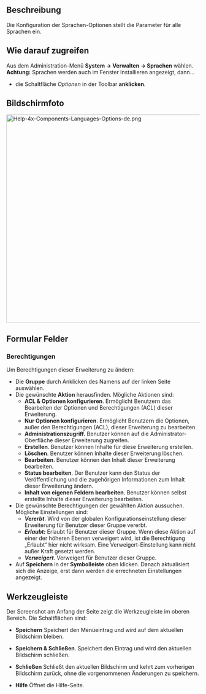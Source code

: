 <!-- Filename: Help4.x:Languages:_Options / Display title: Sprachen: Optionen -->

## Beschreibung

Die Konfiguration der Sprachen-Optionen stellt die Parameter für alle
Sprachen ein.

## Wie darauf zugreifen

Aus dem Administration-Menü **System **→** Verwalten **→** Sprachen**
wählen. **Achtung:** Sprachen werden auch im Fenster Installieren
angezeigt, dann...

  - die Schaltfläche *Optionen* in der Toolbar **anklicken**.

## Bildschirmfoto

<img
src="https://docs.joomla.org/images/thumb/e/e6/Help-4x-Components-Languages-Options-de.png/800px-Help-4x-Components-Languages-Options-de.png"
decoding="async"
srcset="https://docs.joomla.org/images/e/e6/Help-4x-Components-Languages-Options-de.png 1.5x"
data-file-width="1000" data-file-height="678" width="800" height="542"
alt="Help-4x-Components-Languages-Options-de.png" />

## Formular Felder

### Berechtigungen

Um Berechtigungen dieser Erweiterung zu ändern:

- Die **Gruppe** durch Anklicken des Namens auf der linken Seite
  auswählen.
- Die gewünschte **Aktion** herausfinden. Mögliche Aktionen sind:
  - **ACL & Optionen konfigurieren**. Ermöglicht Benutzern das
    Bearbeiten der Optionen und Berechtigungen (ACL) dieser Erweiterung.
  - **Nur Optionen konfigurieren**. Ermöglicht Benutzern die Optionen,
    außer den Berechtigungen (ACL), dieser Erweiterung zu bearbeiten.
  - **Administrationszugriff.** Benutzer können auf die
    Administrator-Oberfläche dieser Erweiterung zugreifen.
  - **Erstellen**. Benutzer können Inhalte für diese Erweiterung
    erstellen.
  - **Löschen**. Benutzer können Inhalte dieser Erweiterung löschen.
  - **Bearbeiten**. Benutzer können den Inhalt dieser Erweiterung
    bearbeiten.
  - **Status bearbeiten**. Der Benutzer kann den Status der
    Veröffentlichung und die zugehörigen Informationen zum Inhalt dieser
    Erweiterung ändern.
  - **Inhalt von eigenen Feldern bearbeiten**. Benutzer können selbst
    erstellte Inhalte dieser Erweiterung bearbeiten.
- Die gewünschte Berechtigungen der gewählten Aktion aussuchen. Mögliche
  Einstellungen sind:
  - ***Vererbt***. Wird von der globalen Konfigurationseinstellung
    dieser Erweiterung für Benutzer dieser Gruppe vererbt.
  - ***Erlaubt:*** Erlaubt für Benutzer dieser Gruppe. Wenn diese Aktion
    auf einer der höheren Ebenen verweigert wird, ist die Berechtigung
    „Erlaubt“ hier nicht wirksam. Eine Verweigert-Einstellung kann nicht
    außer Kraft gesetzt werden.
  - ***Verweigert***. Verweigert für Benutzer dieser Gruppe.
- Auf **Speichern** in der **Symbolleiste** oben klicken. Danach
  aktualisiert sich die Anzeige, erst dann werden die errechneten
  Einstellungen angezeigt.

## Werkzeugleiste

Der Screenshot am Anfang der Seite zeigt die Werkzeugleiste im oberen
Bereich. Die Schaltflächen sind:

- **Speichern** Speichert den Menüeintrag und wird auf dem aktuellen
  Bildschirm bleiben.

<!-- -->

- **Speichern & Schließen**. Speichert den Eintrag und wird den
  aktuellen Bildschirm schließen.

<!-- -->

- **Schließen** Schließt den aktuellen Bildschirm und kehrt zum
  vorherigen Bildschirm zurück, ohne die vorgenommenen Änderungen zu
  speichern.

<!-- -->

- **Hilfe** Öffnet die Hilfe-Seite.
